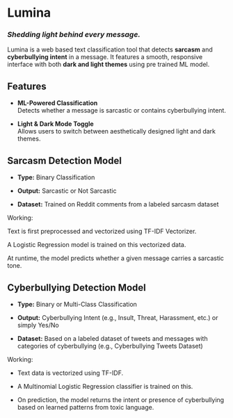 # Lumina
### _Shedding light behind every message._

Lumina is a web based text classification tool that detects **sarcasm** and **cyberbullying intent** in a message. It features a smooth, responsive interface with both **dark and light themes** using pre trained ML model.



## Features

- **ML-Powered Classification**  
  Detects whether a message is sarcastic or contains cyberbullying intent.

- **Light & Dark Mode Toggle**  
  Allows users to switch between aesthetically designed light and dark themes.
  

## Sarcasm Detection Model
- **Type:** Binary Classification

- **Output:** Sarcastic or Not Sarcastic

- **Dataset:** Trained on Reddit comments from a labeled sarcasm dataset 

Working:

Text is first preprocessed and vectorized using TF-IDF Vectorizer.

A Logistic Regression model is trained on this vectorized data.

At runtime, the model predicts whether a given message carries a sarcastic tone.

## Cyberbullying Detection Model
- **Type:** Binary or Multi-Class Classification

- **Output:** Cyberbullying Intent (e.g., Insult, Threat, Harassment, etc.) or simply Yes/No

- **Dataset:** Based on a labeled dataset of tweets and messages with categories of cyberbullying (e.g., Cyberbullying Tweets Dataset)

Working:

- Text data is vectorized using TF-IDF.

- A Multinomial Logistic Regression classifier is trained on this.

- On prediction, the model returns the intent or presence of cyberbullying based on learned patterns from toxic language.
